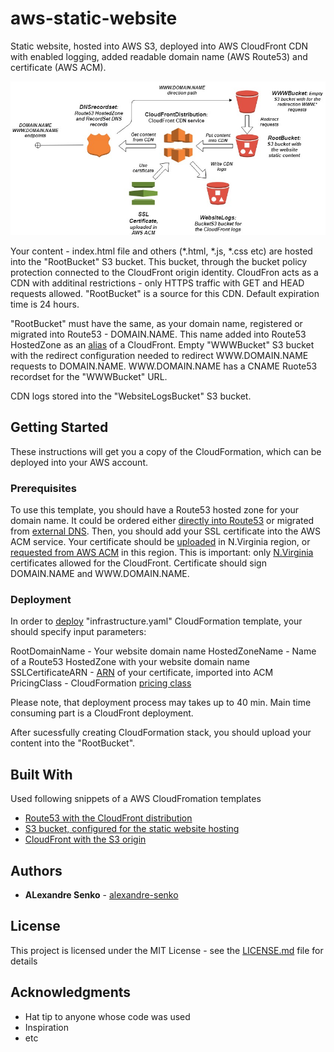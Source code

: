 # aws-static-website

Static website, hosted into AWS S3, deployed into AWS CloudFront CDN with enabled logging, added readable domain name (AWS Route53) and certificate (AWS ACM).

![alt text](https://raw.githubusercontent.com/alexandre-senko/aws-static-website/master/AWS_static_website_architecture.jpg)

Your content - index.html file and others (*.html, *.js, *.css etc) are hosted into the "RootBucket" S3 bucket. This bucket, through the bucket policy protection connected to the CloudFront origin identity. CloudFron acts as a CDN with additinal restrictions - only HTTPS traffic with GET and HEAD requests allowed. "RootBucket" is a source for this CDN. Default expiration time is 24 hours.

"RootBucket" must have the same, as your domain name, registered or migrated into Route53 - DOMAIN.NAME. This name added into Route53 HostedZone as an [alias](https://docs.aws.amazon.com/Route53/latest/DeveloperGuide/routing-to-cloudfront-distribution.html) of a CloudFront. Empty "WWWBucket" S3 bucket with the redirect configuration needed to redirect WWW.DOMAIN.NAME requests to DOMAIN.NAME. WWW.DOMAIN.NAME has a CNAME Ruote53 recordset for the "WWWBucket" URL.

CDN logs stored into the "WebsiteLogsBucket" S3 bucket.  

## Getting Started

These instructions will get you a copy of the CloudFormation, which can be deployed into your AWS account.

### Prerequisites

To use this template, you should have a Route53 hosted zone for your domain name. It could be ordered either [directly into Route53](https://docs.aws.amazon.com/en_us/Route53/latest/DeveloperGuide/domain-register.html) or migrated from [external DNS](https://docs.aws.amazon.com/en_us/Route53/latest/DeveloperGuide/domain-transfer-to-route-53.html).
Then, you should add your SSL certificate into the AWS ACM service. Your certificate should be [uploaded](https://docs.aws.amazon.com/en_us/acm/latest/userguide/import-certificate.html) in N.Virginia region, or [requested from AWS ACM](https://docs.aws.amazon.com/en_us/acm/latest/userguide/gs-acm-request-public.html) in this region. This is important: only [N.Virginia](https://docs.aws.amazon.com/acm/latest/userguide/acm-regions.html) certificates allowed for the CloudFront. Certificate should sign DOMAIN.NAME and WWW.DOMAIN.NAME.


### Deployment

In order to [deploy](https://docs.aws.amazon.com/AWSCloudFormation/latest/UserGuide/cfn-console-create-stack.html) "infrastructure.yaml" CloudFormation template, your should specify input parameters:

RootDomainName - Your website domain name
HostedZoneName - Name of a Route53 HostedZone with your website domain name
SSLCertificateARN - [ARN](https://docs.aws.amazon.com/general/latest/gr/aws-arns-and-namespaces.html) of your certificate, imported into ACM
PricingClass - CloudFormation [pricing class](https://docs.aws.amazon.com/AmazonCloudFront/latest/DeveloperGuide/PriceClass.html)

Please note, that deployment process may takes up to 40 min. Main time consuming part is a CloudFront deployment.

After sucessfully creating CloudFormation stack, you should upload your content into the "RootBucket".  


## Built With

Used following snippets of a AWS CloudFromation templates 
* [Route53 with the CloudFront distribution](https://docs.aws.amazon.com/AWSCloudFormation/latest/UserGuide/quickref-route53.html#w2ab1c17c23c81c11)
* [S3 bucket, configured for the static website hosting](https://docs.aws.amazon.com/AWSCloudFormation/latest/UserGuide/quickref-s3.html#scenario-s3-bucket-website-customdomain)
* [CloudFront with the S3 origin](https://docs.aws.amazon.com/AWSCloudFormation/latest/UserGuide/quickref-cloudfront.html#scenario-cloudfront-s3origin)

## Authors

* **ALexandre Senko** - [alexandre-senko](https://github.com/alexandre-senko/)


## License

This project is licensed under the MIT License - see the [LICENSE.md](LICENSE.md) file for details

## Acknowledgments

* Hat tip to anyone whose code was used
* Inspiration
* etc

